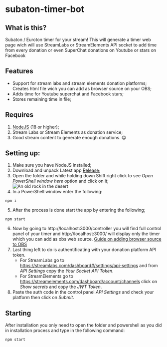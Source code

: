 # subaton-timer-bot
## What is this?
Subaton / Euroton timer for your stream! This will generate a timer web page wich will use StreamLabs or StreamElements API socket to add time from every donation or even SuperChat donations on Youtube or stars on Facebook
## Features
- Support for stream labs and stream elements donation platforms;
Creates html file wich you can add as browser source on your OBS;
- Adds time for Youtube superchat and Facebook stars;
- Stores remaining time in file;
## Requires
1. [NodeJS](https://nodejs.org/en/download/current/) (18 or higher);
2. Stream Labs or Stream Elements as donation service;
3. Good stream content to generate enough donations. 😋
## Setting up:
1. Make sure you have NodeJS installed;
2. Download and unpack Latest app [Release](https://github.com/daZepelin/subaton-timer-bot/releases);
3. Open the folder and while holding down Shift right click to see *Open PowerShell window here* option and click on it;
![An old rock in the desert](https://i.imgur.com/dL5WmRM.png "IMG1")
4. In a PowerShell window enter the following:
```
npm i
```
5. After the process is done start the app by entering the following;
```
npm start
```
6. Now by going to http://localhost:3000/controller you will find full control panel of your timer and http://localhost:3000/ will display only the timer which you can add as obs web source. 
[Guide on adding browser source to OBS](https://www.blog.pulsoid.net/post/how-to-add-browser-source-in-obs-streamlabs-obs-twitch-studio-xsplit)
7. Last thing left to do is authentificating with your donation platform API token.
    - For StreamLabs go to https://streamlabs.com/dashboard#/settings/api-settings and from *API Settings* copy the *Your Socket API Token*.
    - For StreamElements go to https://streamelements.com/dashboard/account/channels click on *Show secrets* and copy the *JWT Token*.
8. Paste the auth code in the control panel *API Settings* and check your platform then click on *Submit*.
## Starting
After installation you only need to open the folder and powershell as you did in installation process and type in the following command:
```
npm start
```
